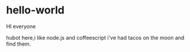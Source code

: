 # hello-world
HI everyone 

hubot here,i like node.js and coffeescript 
i've had tacos on the moon and find them.
